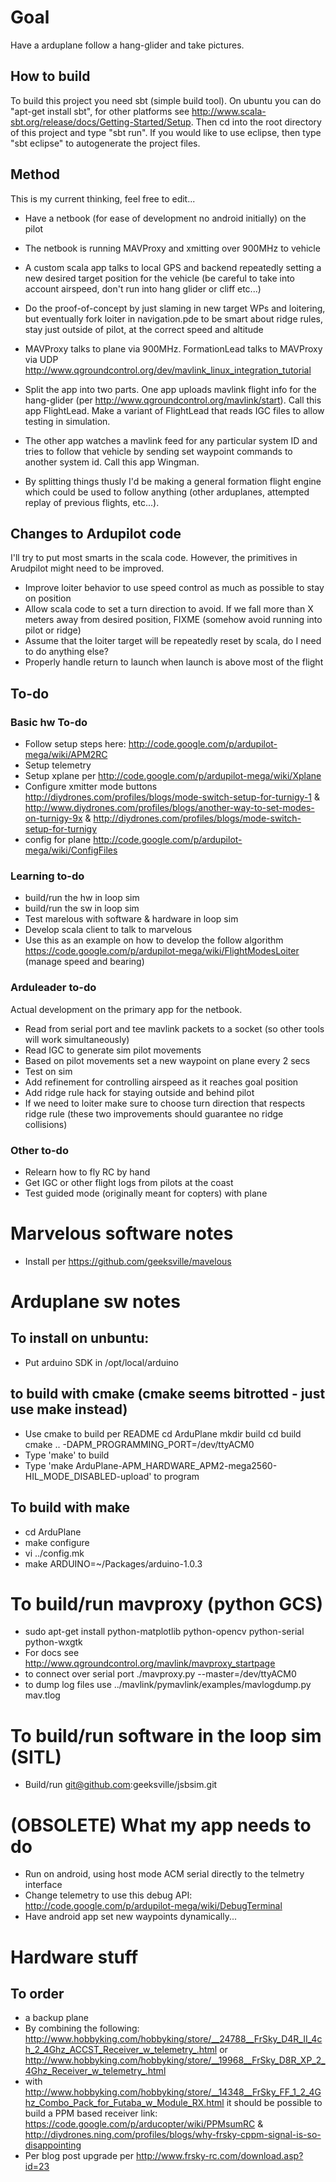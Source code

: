 # Goal

Have a arduplane follow a hang-glider and take pictures.

## How to build

To build this project you need sbt (simple build tool).  On ubuntu you can do "apt-get install sbt", for other platforms see http://www.scala-sbt.org/release/docs/Getting-Started/Setup.  Then cd into the root
directory of this project and type "sbt run".  If you would like to use eclipse, then type "sbt eclipse" to 
autogenerate the project files.

## Method
This is my current thinking, feel free to edit...

* Have a netbook (for ease of development no android initially) on the pilot
* The netbook is running MAVProxy and xmitting over 900MHz to vehicle
* A custom scala app talks to local GPS and backend repeatedly setting a new desired target position for the vehicle (be careful to take into account airspeed, don't run into hang glider or cliff etc...)
* Do the proof-of-concept by just slaming in new target WPs and loitering, but eventually fork loiter in navigation.pde to be smart about ridge rules, stay just outside of pilot, at the correct speed and altitude
* MAVProxy talks to plane via 900MHz.  FormationLead talks to 
  MAVProxy via UDP
  http://www.qgroundcontrol.org/dev/mavlink_linux_integration_tutorial
  
* Split the app into two parts.  One app uploads mavlink flight info
  for the hang-glider (per
  http://www.qgroundcontrol.org/mavlink/start).  Call this app
  FlightLead.  Make a variant of FlightLead that reads IGC files to
  allow testing in simulation.
* The other app watches a mavlink feed for any particular system ID
  and tries to follow that vehicle by sending set waypoint commands to
  another system id.  Call this app Wingman.
* By splitting things thusly I'd be making a general formation flight
  engine which could be used to follow anything (other arduplanes,
  attempted replay of previous flights, etc...).

## Changes to Ardupilot code

I'll try to put most smarts in the scala code.  However, the
primitives in Arudpilot might need to be improved.

* Improve loiter behavior to use speed control as much as possible to
  stay on position
* Allow scala code to set a turn direction to avoid.  If we fall more
  than X meters away from desired position, FIXME (somehow avoid
  running into pilot or ridge)
* Assume that the loiter target will be repeatedly reset by scala, do
  I need to do anything else?
* Properly handle return to launch when launch is above most of the
  flight

## To-do 

### Basic hw To-do

* Follow setup steps here: http://code.google.com/p/ardupilot-mega/wiki/APM2RC
* Setup telemetry
* Setup xplane per http://code.google.com/p/ardupilot-mega/wiki/Xplane
* Configure xmitter mode buttons http://diydrones.com/profiles/blogs/mode-switch-setup-for-turnigy-1 & http://www.diydrones.com/profiles/blogs/another-way-to-set-modes-on-turnigy-9x & http://diydrones.com/profiles/blogs/mode-switch-setup-for-turnigy
* config for plane http://code.google.com/p/ardupilot-mega/wiki/ConfigFiles

### Learning to-do

* build/run the hw in loop sim 
* build/run the sw in loop sim
* Test marelous with software & hardware in loop sim
* Develop scala client to talk to marvelous
* Use this as an example on how to develop the follow algorithm https://code.google.com/p/ardupilot-mega/wiki/FlightModesLoiter (manage speed and bearing)

### Arduleader to-do
Actual development on the primary app for the netbook.

* Read from serial port and tee mavlink packets to a socket (so other tools will work simultaneously)
* Read IGC to generate sim pilot movements
* Based on pilot movements set a new waypoint on plane every 2 secs
* Test on sim
* Add refinement for controlling airspeed as it reaches goal position
* Add ridge rule hack for staying outside and behind pilot
* If we need to loiter make sure to choose turn direction that respects ridge rule (these two improvements should guarantee no ridge collisions)

### Other to-do

* Relearn how to fly RC by hand
* Get IGC or other flight logs from pilots at the coast
* Test guided mode (originally meant for copters) with plane

# Marvelous software notes

* Install per https://github.com/geeksville/mavelous

# Arduplane sw notes

## To install on unbuntu:
* Put arduino SDK in /opt/local/arduino

## to build with cmake (cmake seems bitrotted - just use make instead)
* Use cmake to build per README
cd ArduPlane
mkdir build
cd build 
cmake .. -DAPM_PROGRAMMING_PORT=/dev/ttyACM0
* Type 'make' to build
* Type 'make ArduPlane-APM_HARDWARE_APM2-mega2560-HIL_MODE_DISABLED-upload' to program

## To build with make

* cd ArduPlane
* make configure
* vi ../config.mk
* make ARDUINO=~/Packages/arduino-1.0.3

# To build/run mavproxy (python GCS)

* sudo apt-get install python-matplotlib python-opencv python-serial python-wxgtk
* For docs see http://www.qgroundcontrol.org/mavlink/mavproxy_startpage
* to connect over serial port ./mavproxy.py --master=/dev/ttyACM0
* to dump log files use ../mavlink/pymavlink/examples/mavlogdump.py mav.tlog

# To build/run software in the loop sim (SITL)

* Build/run git@github.com:geeksville/jsbsim.git

# (OBSOLETE) What my app needs to do

* Run on android, using host mode ACM serial directly to the telmetry interface
* Change telemetry to use this debug API: http://code.google.com/p/ardupilot-mega/wiki/DebugTerminal
* Have android app set new waypoints dynamically...

# Hardware stuff

## To order

* a backup plane
* By combining the following: http://www.hobbyking.com/hobbyking/store/__24788__FrSky_D4R_II_4ch_2_4Ghz_ACCST_Receiver_w_telemetry_.html or http://www.hobbyking.com/hobbyking/store/__19968__FrSky_D8R_XP_2_4Ghz_Receiver_w_telemetry_.html
* with http://www.hobbyking.com/hobbyking/store/__14348__FrSky_FF_1_2_4Ghz_Combo_Pack_for_Futaba_w_Module_RX.html it should be possible to build a PPM based receiver link: https://code.google.com/p/arducopter/wiki/PPMsumRC & http://diydrones.ning.com/profiles/blogs/why-frsky-cppm-signal-is-so-disappointing
* Per blog post upgrade per http://www.frsky-rc.com/download.asp?id=23



